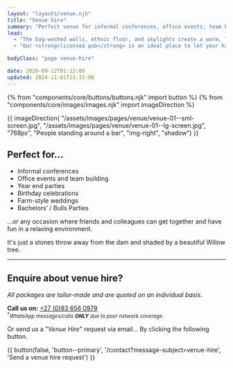 ```yaml
---
layout: "layouts/venue.njk"
title: "Venue hire"
summary: "Perfect venue for informal conferences, office events, team building activities, year-end parties, birthday celebrations, and farm-style weddings."
lead:
  - "The bag-washed walls, ethnic floor, and skylights create a warm, laid-back, and enjoyable ambience for informal conferences, office events, team building activities, year-end parties, birthday celebrations, and farm-style weddings."
  - "Our <strong>licensed pub</strong> is an ideal place to let your hair down and dance the night away!"

bodyClass: "page venue-hire"

date: 2020-09-12T01:12:00
updated: 2024-11-01T23:33:00
---
```


{% from "components/core/buttons/buttons.njk" import button %}
{% from "components/core/images/images.njk" import imageDirection %}

{{ imageDirection(
  "/assets/images/pages/venue/venue-01--sml-screen.jpg",
  "/assets/images/pages/venue/venue-01--lg-screen.jpg",
  "768px",
  "People standing around a bar",
  "img-right",
  "shadow")
}}

## Perfect for&hellip;

* Informal conferences
* Office events and team building
* Year end parties
* Birthday celebrations
* Farm-style weddings
* Bachelors’ / Bulls Parties

&hellip;or any occasion where friends and colleagues can get together and have fun in a relaxing environment.

It's just a stones throw away from the dam and shaded by a beautiful Willow tree.

---

<div class="[ call-out ] [ flow ]">

## Enquire about venue hire?

*All packages are tailor-made and are quoted on an individual basis.*

**Call us on:** <a href="tel:27-83-6560979" rel="nofollow">+27 (0)83 656 0979</a>  
<small><sup><b>*</b></sup>*WhatsApp messages/calls **ONLY** due to poor network coverage.*</small>

Or send us a "*Venue Hire*" request via email... <span class="visually-hidden">By clicking the following button.</span>

{{ button(false, 'button--primary', '/contact?message-subject=venue-hire', 'Send a venue hire request') }}

</div>
